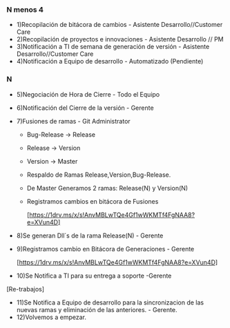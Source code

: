 ### N menos 4

- 1)Recopilación de bitácora de cambios - Asistente Desarrollo//Customer Care
- 2)Recopilación  de proyectos e innovaciones - Asistente Desarrollo // PM
- 3)Notificación a TI de semana de generación de versión - Asistente Desarrollo//Customer Care
- 4)Notificación a Equipo de desarrollo - Automatizado (Pendiente)

### N

- 5)Negociación de Hora de Cierre - Todo el Equipo
- 6)Notificación del Cierre de la versión - Gerente
- 7)Fusiones de ramas - Git Administrator
    - Bug-Release → Release
    - Release → Version
    - Version → Master
    - Respaldo de Ramas Release,Version,Bug-Release.
    - De Master Generamos 2 ramas: Release(N) y Version(N)
    - Registramos cambios en bitácora de Fusiones

        [https://1drv.ms/x/s!AnvMBLwTQe4Gf1wWKMTf4FgNAA8?e=XVun4D]

- 8)Se generan Dll´s de la rama Release(N) - Gerente
- 9)Registramos cambio en Bitácora de Generaciones - Gerente

    [https://1drv.ms/x/s!AnvMBLwTQe4Gf1wWKMTf4FgNAA8?e=XVun4D]

- 10)Se Notifica a TI para su entrega a soporte -Gerente

[Re-trabajos]

- 11)Se Notifica a Equipo de desarrollo para la sincronizacion de las nuevas ramas y eliminación de las anteriores. - Gerente.
- 12)Volvemos a empezar.
